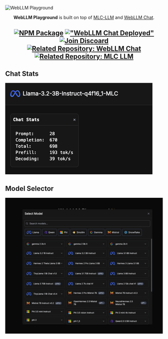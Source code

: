 ![WebLLM Playground](https://huggingface.co/datasets/huggingface/documentation-images/resolve/main/webllm/WebLLM.png)

<div align="center">

**WebLLM Playground** is built on top of [MLC-LLM](https://github.com/mlc-ai/mlc-llm) and [WebLLM Chat](https://github.com/mlc-ai/web-llm-chat).

[![NPM Package](https://img.shields.io/badge/NPM_Package-Published-cc3534)](https://www.npmjs.com/package/@mlc-ai/web-llm)
[!["WebLLM Chat Deployed"](https://img.shields.io/badge/WebLLM_Chat-Deployed-%2332a852)](https://chat.webllm.ai/)
[![Join Discoard](https://img.shields.io/badge/Join-Discord-7289DA?logo=discord&logoColor=white)]("https://discord.gg/9Xpy2HGBuD")
[![Related Repository: WebLLM Chat](https://img.shields.io/badge/Related_Repo-WebLLM_Chat-fafbfc?logo=github)](https://github.com/mlc-ai/web-llm-chat/)
[![Related Repository: MLC LLM](https://img.shields.io/badge/Related_Repo-MLC_LLM-fafbfc?logo=github)](https://github.com/mlc-ai/mlc-llm/)
---


</div>

## Chat Stats

![Chat Stats](./chat-stats.png)

## Model Selector

![Model Selector](./model-playground.png)
